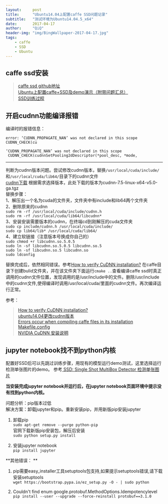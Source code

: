 ```yaml
---
layout:     post
title:      "Ubuntu14.04上配置caffe SSD问题记录"
subtitle:   "测试环境为Ubuntu14.04.5_x64"
date:       2017-04-17
author:     "QiQ"
header-img: "img/BingWallpaper-2017-04-17.jpg"
tags:
    - caffe
    - SSD
    - Ubuntu
---
```

## caffe ssd安装
>[caffe ssd github地址](https://github.com/weiliu89/caffe/tree/ssd)  
>[ Ubuntu上配置caffe+SSD及demo演示（附带问题汇总）](http://blog.csdn.net/u013738531/article/details/56678247)  
>[SSD训练过程](http://blog.csdn.net/wizardna521/article/details/53463348)  

## 开启cudnn功能编译报错  
编译时的报错信息：  

    error: ‘CUDNN_PROPAGATE_NAN’ was not declared in this scope CUDNN_CHECK(cu

    ‘CUDNN_PROPAGATE_NAN’ was not declared in this scope  
     CUDNN_CHECK(cudnnSetPooling2dDescriptor(*pool_desc, *mode,
---  
判断为cudnn版本问题。尝试修改cudnn版本，替换`/usr/local/cuda/include/`和`/usr/local/cuda/lib64/`目录下的cudnn文件  
[cudnn下载](https://developer.nvidia.com/cuDNN)  根据需求选择版本，此处下载的版本为cudnn-7.5-linux-x64-v5.0-ga.tgz  
替换步骤：  
1、解压出一个名为cuda的文件夹，文件夹中有include和lib64两个文件夹   
2、删除原来的cudnn  
`sudo rm -rf /usr/local/cuda/include/cudnn.h`  
`sudo rm -rf /usr/local/cuda/lib64/libcudnn*`  
3、安装安装需要版本的cudnn，在终端cd到刚解压的cuda文件夹  
`sudo cp include/cudnn.h /usr/local/cuda/include/`  
`sudo cp lib64/lib* /usr/local/cuda/lib64/`  
4、建立软链接（注意版本号换成你自己的）  
`sudo chmod +r libcudnn.so.5.0.5`  
`sudo ln -sf libcudnn.so.5.0.5 libcudnn.so.5`  
`sudo ln -sf libcudnn.so.5 libcudnn.so`  
`sudo ldconfig`

替换完成后，依然相同错误。参考[How to verify CuDNN installation?](http://stackoverflow.com/questions/31326015/how-to-verify-cudnn-installation) 在caffe目录下创建bulid文件夹，并在该文件夹下面运行`cmake ..`查看编译caffe ssd时真正调用的cudnn文件位置，发现调用的是/usr/include中的文件。删除/usr/include中的cudnn文件,使得编译时调用/usr/local/cuda/里面的cudnn文件。再次编译运行正常。

参考：  
>[How to verify CuDNN installation?](http://stackoverflow.com/questions/31326015/how-to-verify-cudnn-installation)  
>[ubuntu14.04更改cudnn版本](http://blog.csdn.net/l297969586/article/details/67632608)  
>[Errors occur when compiling caffe files in its installation Makefile.config](http://stackoverflow.com/questions/37746917/errors-occur-when-compiling-caffe-files-in-its-installation-makefile-config)  
>[NVIDIA CuDNN 安装说明](http://www.cnblogs.com/platero/p/4118139.html)


## jupyter notebook找不到python内核  
配置好SSD后可以先跳过训练步骤，用现有的模型运行demo测试，这里选择运行检测单张图片的demo。
参考[ SSD: Single Shot MultiBox Detector 检测单张图片](http://blog.csdn.net/jesse_mx/article/details/52965281)  

**当安装完成jupyter notebook并运行后，在jupyter notebook页面环境中提示没有找到python内核。**  

问题分析：pip版本过低  
解决方案：卸载jupyter和pip。重新安装pip，并用新版pip安装jupyter  

1. 卸载pip  
`sudo apt-get remove --purge python-pip`  
官网下载新版pip安装包，解压后安装  
`sudo python setup.py install`

2. 安装jupyter notebook  
`pip install jupyter`

**其他错误：  **
1. pip需要easy_installer工具setuptools包支持,如果提示setuptools错误,请下载安装setuptools  
`wget https://bootstrap.pypa.io/ez_setup.py -O - | sudo python`

2. Couldn't find enum google.protobuf.MethodOptions.Idempotencylevel  
`pip install --user --upgrade --force-reinstall protobuf==3.1.0`
